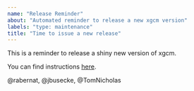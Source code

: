```yaml
---
name: "Release Reminder"
about: "Automated reminder to release a new xgcm version"
labels: "type: maintenance"
title: "Time to issue a new release"
---
```

This is a reminder to release a shiny new version of xgcm. 

You can find instructions [here](https://xgcm.readthedocs.io/en/latest/contributor_guide.html#how-to-release-a-new-version-of-xgcm-for-maintainers-only).

@rabernat, @jbusecke, @TomNicholas
